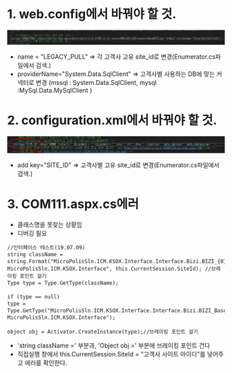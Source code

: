 # 1. web.config에서 바꿔야 할 것.

<img src="../img/webdotconfig.PNG">

* name = "LEGACY_PULL" => 각 고객사 고유 site_id로 변경(Enumerator.cs파일에서 검색.)
* providerName="System.Data.SqlClient" => 고객사별 사용하는 DB에 맞는 커넥터로 변경
  (mssql : System.Data.SqlClient, mysql :MySql.Data.MySqlClient )

# 2. configuration.xml에서 바꿔야 할 것.

<img src="../img/configxml.PNG">

* add key="SITE_ID" => 고객사별 고유 site_id로 변경(Enumerator.cs파일에서 검색.)

# 3. COM111.aspx.cs에러 
* 클래스명을 못찾는 상황임
* 디버깅 필요
```
//인터페이스 테스트(19.07.09)
string className = string.Format("MicroPolisSln.ICM.KSOX.Interface.Interface.Bizi.BIZI_{0}, MicroPolisSln.ICM.KSOX.Interface", this.CurrentSession.SiteId); //브레이킹 포인트 걸기 
Type type = Type.GetType(className);

if (type == null)
type = Type.GetType("MicroPolisSln.ICM.KSOX.Interface.Interface.Bizi.BIZI_Base, MicroPolisSln.ICM.KSOX.Interface");

object obj = Activator.CreateInstance(type);//브레이킹 포인트 걸기
```
* 'string className =' 부분과, 'Object obj =' 부분에 브레이킹 포인트 건다
* 직접실행 창에서 this.CurrentSession.SiteId = "고객사 사이트 아이디"를 넣어주고 에러를 확인한다.



